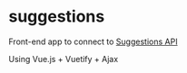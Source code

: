 # suggestions

Front-end app to connect to [Suggestions API](https://voobanchallenge.azurewebsites.net/swagger/ui/index)

Using Vue.js + Vuetify + Ajax
